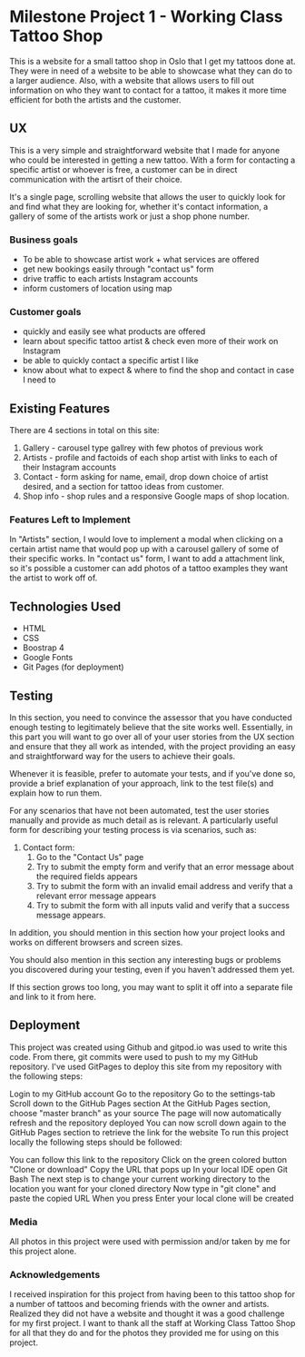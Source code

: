 # Milestone Project 1 - Working Class Tattoo Shop

This is a website for a small tattoo shop in Oslo that I get my tattoos done at. They were in need of a website to be able to showcase what they can do to a larger audience. 
Also, with a website that allows users to fill out information on who they want to contact for a tattoo, it makes it more time efficient for both the artists and the customer.
 
## UX
 
This is a very simple and straightforward  website that I made for anyone who could be interested in getting a new tattoo. With a form for contacting a specific artist or whoever is free, a customer can be in direct communication with the artisrt of their choice.

It's a single page, scrolling website that allows the user to quickly look for and find what they are looking for, whether it's contact information, a gallery of some of the artists work or just a shop phone number.

### Business goals

- To be able to showcase artist work + what services are offered
- get new bookings easily through "contact us" form
- drive traffic to each artists Instagram accounts
- inform customers of location using map

### Customer goals

- quickly and easily see what products are offered
- learn about specific tattoo artist & check even more of their work on Instagram
- be able to quickly contact a specific artist I like
- know about what to expect & where to find the shop and contact in case I need to

## Existing Features

There are 4 sections in total on this site:
1. Gallery - carousel type gallrey with few photos of previous work
2. Artists - profile and factoids of each shop artist with links to each of their Instagram accounts
3. Contact - form asking for name, email, drop down choice of artist desired, and a section for tattoo ideas from customer.
4. Shop info - shop rules and a responsive Google maps of shop location.

### Features Left to Implement

In "Artists" section, I would love to implement a modal when clicking on a certain artist name that would pop up with a carousel gallery of some of their specific works.
In "contact us" form, I want to add a attachment link, so it's possible a customer can add photos of a tattoo examples they want the artist to work off of.


## Technologies Used

- HTML 
- CSS
- Boostrap 4
- Google Fonts
- Git Pages (for deployment)


## Testing

In this section, you need to convince the assessor that you have conducted enough testing to legitimately believe that the site works well. Essentially, in this part you will want to go over all of your user stories from the UX section and ensure that they all work as intended, with the project providing an easy and straightforward way for the users to achieve their goals.

Whenever it is feasible, prefer to automate your tests, and if you've done so, provide a brief explanation of your approach, link to the test file(s) and explain how to run them.

For any scenarios that have not been automated, test the user stories manually and provide as much detail as is relevant. A particularly useful form for describing your testing process is via scenarios, such as:

1. Contact form:
    1. Go to the "Contact Us" page
    2. Try to submit the empty form and verify that an error message about the required fields appears
    3. Try to submit the form with an invalid email address and verify that a relevant error message appears
    4. Try to submit the form with all inputs valid and verify that a success message appears.

In addition, you should mention in this section how your project looks and works on different browsers and screen sizes.

You should also mention in this section any interesting bugs or problems you discovered during your testing, even if you haven't addressed them yet.

If this section grows too long, you may want to split it off into a separate file and link to it from here.

## Deployment

This project was created using Github and gitpod.io was used to write this code. From there, git commits were used to push to my my GitHub repository.
I've used GitPages to deploy this site from my repository with the following steps:

Login to my GitHub account
Go to the  repository
Go to the settings-tab
Scroll down to the GitHub Pages section
At the GitHub Pages section, choose "master branch" as your source
The page will now automatically refresh and the repository deployed
You can now scroll down again to the GitHub Pages section to retrieve the link for the website
To run this project locally the following steps should be followed:

You can follow this link to the repository
Click on the green colored button "Clone or download"
Copy the URL that pops up
In your local IDE open Git Bash
The next step is to change your current working directory to the location you want for your cloned directory
Now type in "git clone" and paste the copied URL
When you press Enter your local clone will be created

### Media

All photos in this project were used with permission and/or taken by me for this project alone. 

### Acknowledgements

I received inspiration for this project from having been to this tattoo shop for a number of tattoos and becoming friends with the owner and artists. Realized they did not have a website and thought it was a good challenge for my first project.
I want to thank all the staff at Working Class Tattoo Shop for all that they do and for the photos they provided me for using on this project.